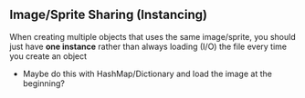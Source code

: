 ## Image/Sprite Sharing (Instancing)
When creating multiple objects that uses the same image/sprite, you should just have **one instance** rather than always loading (I/O) the file every time you create an object
- Maybe do this with HashMap/Dictionary and load the image at the beginning?